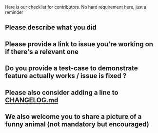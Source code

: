 Here is our checklist for contributors. No hard requirement here, just a reminder

## Please describe what you did

## Please provide a link to issue you're working on if there's a relevant one

## Do you provide a test-case to demonstrate feature actually works / issue is fixed ?

## Please also consider adding a line to [CHANGELOG.md](https://github.com/jenkinsci/configuration-as-code-plugin/blob/master/CHANGELOG.md)

## We also welcome you to share a picture of a funny animal (not mandatory but encouraged)
